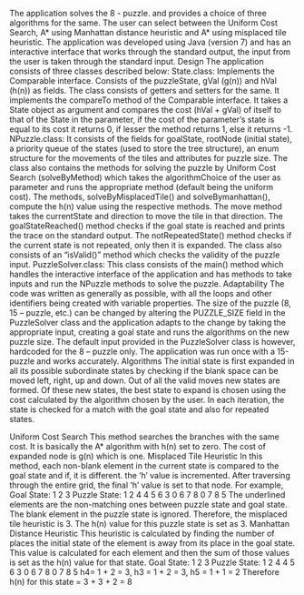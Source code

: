 The application solves the 8 - puzzle. and provides a choice of three algorithms for the same. The user can select between the Uniform Cost Search, A* using Manhattan distance heuristic and A* using misplaced tile heuristic. 
The application was developed using Java (version 7) and has an interactive interface that works through the standard output, the input from the user is taken through the standard input.
Design
The application consists of three classes described below:
State.class: Implements the Comparable interface. Consists of the puzzleState, gVal (g(n)) and hVal (h(n)) as fields. The class consists of getters and setters for the same. It implements the compareTo method of the Comparable interface. It takes a State object as argument and compares the cost (hVal + gVal) of itself to that of the State in the parameter, if the cost of the parameter’s state is equal to its cost it returns 0, if lesser the method returns 1, else it returns -1. 
NPuzzle.class: It consists of the fields for goalState, rootNode (initial state), a priority queue of the states (used to store the tree structure), an enum structure for the movements of the tiles and attributes for puzzle size. The class also contains the methods for solving the puzzle by Uniform Cost Search (solveByMethod) which takes the algorithmChoice of the user as parameter and runs the appropriate method (default being the uniform cost). The methods, solveByMisplacedTile() and solveBymanhattan(), compute the h(n) value using the respective methods. The move method takes the currentState and direction to move the tile in that direction. The goalStateReached() method checks if the goal state is reached and prints the trace on the standard output. The notRepeatedState() method checks if the current state is not repeated, only then it is expanded. The class also consists of an “isValid()” method which checks the validity of the puzzle input.
PuzzleSolver.class: This class consists of the main() method which handles the interactive interface of the application and has methods to take inputs and run the NPuzzle methods to solve the puzzle.
Adaptability
The code was written as generally as possible, with all the loops and other identifiers being created with variable properties. The size of the puzzle (8, 15 – puzzle, etc.) can be changed by altering the PUZZLE_SIZE field in the PuzzleSolver class and the application adapts to the change by taking the appropriate input, creating a goal state and runs the algorithms on the new puzzle size. The default input provided in the PuzzleSolver class is however, hardcoded for the 8 – puzzle only. The application was run once with a 15-puzzle and works accurately.
Algorithms
The initial state is first expanded in all its possible subordinate states by checking if the blank space can be moved left, right, up and down. Out of all the valid moves new states are formed. Of these new states, the best state to expand is chosen using the cost calculated by the algorithm chosen by the user. In each iteration, the state is checked for a match with the goal state and also for repeated states.


Uniform Cost Search
This method searches the branches with the same cost. It is basically the A* algorithm with h(n) set to zero. The cost of expanded node is g(n) which is one.
Misplaced Tile Heuristic
In this method, each non-blank element in the current state is compared to the goal state and if, it is different. the ‘h’ value is incremented. After traversing through the entire grid, the final ‘h’ value is set to that node. For example,
Goal State:	1	2	3	Puzzle State:		1	2	4
4	5	6				3	0	6
7	8	0				7	8	5
The underlined elements are the non-matching ones between puzzle state and goal state. The blank element in the puzzle state is ignored. Therefore, the misplaced tile heuristic is 3. The h(n) value for this puzzle state is set as 3.
Manhattan Distance Heuristic
This heuristic is calculated by finding the number of places the initial state of the element is away from its place in the goal state. This value is calculated for each element and then the sum of those values is set as the h(n) value for that state.
Goal State:	1	2	3	Puzzle State:		1	2	4
4	5	6				3	0	6
7	8	0				7	8	5
h4= 1 + 2 = 3, h3 = 1 + 2 = 3, h5 = 1 + 1 = 2
Therefore h(n) for this state = 3 + 3 + 2 = 8
